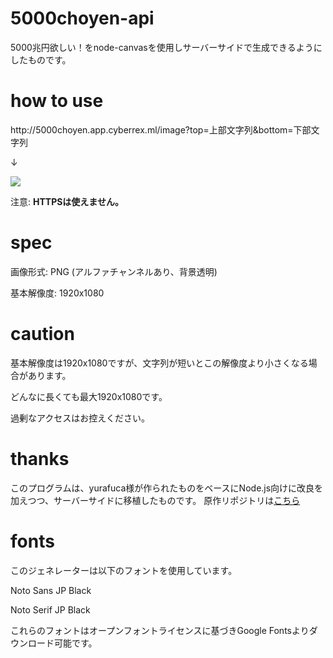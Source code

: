 ﻿# 5000choyen-api
5000兆円欲しい！をnode-canvasを使用しサーバーサイドで生成できるようにしたものです。

# how to use

http:\/\/5000choyen.app.cyberrex.ml/image?top=上部文字列&bottom=下部文字列

↓

![](http://5000choyen.app.cyberrex.ml/image?top=上部文字列&bottom=下部文字列)

注意: **HTTPSは使えません。**

# spec
画像形式: PNG (アルファチャンネルあり、背景透明)

基本解像度: 1920x1080

# caution

基本解像度は1920x1080ですが、文字列が短いとこの解像度より小さくなる場合があります。

どんなに長くても最大1920x1080です。

過剰なアクセスはお控えください。

# thanks
このプログラムは、yurafuca様が作られたものをベースにNode.js向けに改良を加えつつ、サーバーサイドに移植したものです。
原作リポジトリは[こちら](https://github.com/yurafuca/5000choyen)

# fonts
このジェネレーターは以下のフォントを使用しています。

Noto Sans JP Black

Noto Serif JP Black

これらのフォントはオープンフォントライセンスに基づきGoogle Fontsよりダウンロード可能です。
